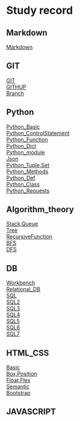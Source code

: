 # Study record

## Markdown
[Markdown](.././markdown/markdown.md)

## GIT
[GIT](./GIT/GIT.md)<Br>
[GITHUP](./GIT/GITHUB.md.md)<Br>
[Branch](./GIT/Branch.md.md.md)

## Python
[Python_Basic](./Python/Python_Basic.md)<Br>
[Python_ControlStatement](./Python/Python_ControlStatement.md.md)<Br>
[Python_Function](./Python/Python_Function.md)<Br>
[Python_Dict](./Python/Python_Dict.md)<Br>
[Python_module](./Python/Python_module.md)<Br>
[Json](./Python/JSON.md.md)<Br>
[Python_Tuple,Set](./Python/Python_Tuple%2CSet.md)<Br> 
[Python_Methods](./Python/Python_Methods.md)<Br> 
[Python_Def](./Python/Python_Def.md)<Br> 
[Python_Class](./Python/Python_Class.md)<Br> 
[Python_Requests](./Python/Python_Requests.md)<Br> 

## Algorithm_theory
[Stack,Queue](./algorithm_theory/Stack_Queue.md)<br>
[Tree](./algorithm_theory/Tree.md)<br>
[RecursiveFunction](./algorithm_theory/RecursiveFunction.md)<br>
[BFS](./algorithm_theory/BFS.md)<br>
[DFS](./algorithm_theory/DFS.md)<br>

## DB
[Workbench](./DB/Workbench.md)<br>
[Relational_DB](./DB/Relational_DB.md)<br>
[SQL](./DB/SQL.md)<br>
[SQL2](./DB/SQL2.md)<br>
[SQL3](./DB/SQL3.md)<br>
[SQL4](./DB/SQL4.md)<br>
[SQL5](./DB/SQL5.md)<br>
[SQL6](./DB/SQL6.md)<br>
[SQL7](./DB/SQL7.md)<br>

## HTML_CSS
[Basic](./HTML_CSS/Basic.md)<br>
[Box,Position](./HTML_CSS/Box%2CPosition.md)<br>
[Float,Flex](./HTML_CSS/Float%2CFlex.md)<br>
[Semantic](./HTML_CSS/Semantic.md)<br>
[Bootstrap](https://getbootstrap.com/docs/5.3/getting-started/introduction/)

## JAVASCRIPT

